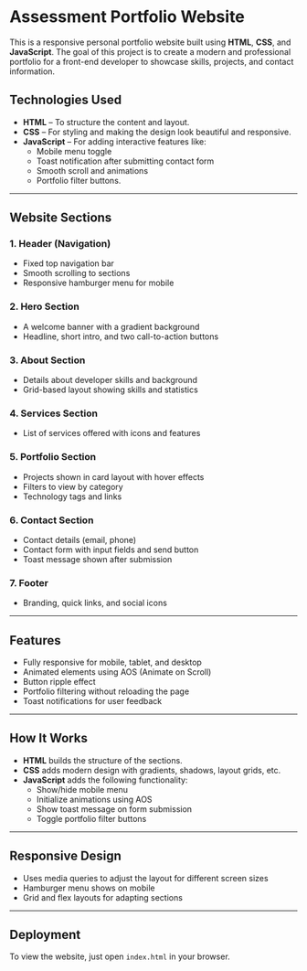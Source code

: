 # Assessment Portfolio Website
This is a responsive personal portfolio website built using **HTML**, **CSS**, and **JavaScript**. The goal of this project is to create a modern and professional portfolio for a front-end developer to showcase skills, projects, and contact information.

## Technologies Used

- **HTML** – To structure the content and layout.
- **CSS** – For styling and making the design look beautiful and responsive.
- **JavaScript** – For adding interactive features like:
  - Mobile menu toggle
  - Toast notification after submitting contact form
  - Smooth scroll and animations
  - Portfolio filter buttons.


---

## Website Sections

### 1. Header (Navigation)
- Fixed top navigation bar
- Smooth scrolling to sections
- Responsive hamburger menu for mobile

### 2. Hero Section
- A welcome banner with a gradient background
- Headline, short intro, and two call-to-action buttons

### 3. About Section
- Details about developer skills and background
- Grid-based layout showing skills and statistics

### 4. Services Section
- List of services offered with icons and features

### 5. Portfolio Section
- Projects shown in card layout with hover effects
- Filters to view by category
- Technology tags and links

### 6. Contact Section
- Contact details (email, phone)
- Contact form with input fields and send button
- Toast message shown after submission

### 7. Footer
- Branding, quick links, and social icons

---

## Features

- Fully responsive for mobile, tablet, and desktop
- Animated elements using AOS (Animate on Scroll)
- Button ripple effect
- Portfolio filtering without reloading the page
- Toast notifications for user feedback

---

## How It Works

- **HTML** builds the structure of the sections.
- **CSS** adds modern design with gradients, shadows, layout grids, etc.
- **JavaScript** adds the following functionality:
  - Show/hide mobile menu
  - Initialize animations using AOS
  - Show toast message on form submission
  - Toggle portfolio filter buttons

---

## Responsive Design

- Uses media queries to adjust the layout for different screen sizes
- Hamburger menu shows on mobile
- Grid and flex layouts for adapting sections

---

## Deployment

To view the website, just open `index.html` in your browser.

